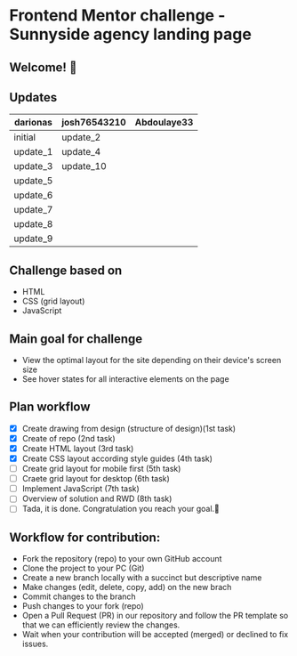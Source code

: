 # Frontend Mentor challenge - Sunnyside agency landing page

## Welcome! 👋

## Updates

| darionas | josh76543210 | Abdoulaye33 |
| -------- | ------------ | ----------- |
| initial  | update_2     |             |
| update_1 | update_4     |             |
| update_3 | update_10    |             |
| update_5 |              |             |
| update_6 |              |             |
| update_7 |              |             |
| update_8 |              |             |
| update_9 |              |             |

## Challenge based on

- HTML
- CSS (grid layout)
- JavaScript

## Main goal for challenge

- View the optimal layout for the site depending on their device's screen size
- See hover states for all interactive elements on the page

## Plan workflow

- [x] Create drawing from design (structure of design)(1st task)
- [x] Create of repo (2nd task)
- [x] Create HTML layout (3rd task)
- [x] Create CSS layout according style guides (4th task)
- [ ] Create grid layout for mobile first (5th task)
- [ ] Craete grid layout for desktop (6th task)
- [ ] Implement JavaScript (7th task)
- [ ] Overview of solution and RWD (8th task)
- [ ] Tada, it is done. Congratulation you reach your goal.🎉

## Workflow for contribution:

- Fork the repository (repo) to your own GitHub account
- Clone the project to your PC (Git)
- Create a new branch locally with a succinct but descriptive name
- Make changes (edit, delete, copy, add) on the new brach
- Commit changes to the branch
- Push changes to your fork (repo)
- Open a Pull Request (PR) in our repository and follow the PR template so that we can efficiently review the changes.
- Wait when your contribution will be accepted (merged) or declined to fix issues.
